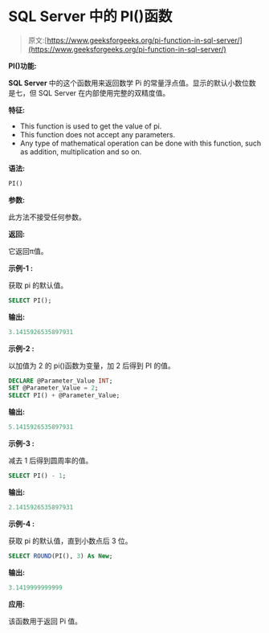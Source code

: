 # SQL Server 中的 PI()函数

> 原文:[https://www.geeksforgeeks.org/pi-function-in-sql-server/](https://www.geeksforgeeks.org/pi-function-in-sql-server/)

**PI()功能:**

**SQL Server** 中的这个函数用来返回数学 Pi 的常量浮点值。显示的默认小数位数是七，但 SQL Server 在内部使用完整的双精度值。

**特征:**

*   This function is used to get the value of pi.
*   This function does not accept any parameters.
*   Any type of mathematical operation can be done with this function, such as addition, multiplication and so on.

**语法:**

```sql
PI()
```

**参数:**

此方法不接受任何参数。

**返回:**

它返回π值。

**示例-1 :**

获取 pi 的默认值。

```sql
SELECT PI();
```

**输出:**

```sql
3.1415926535897931
```

**示例-2 :**

以加值为 2 的 pi()函数为变量，加 2 后得到 PI 的值。

```sql
DECLARE @Parameter_Value INT;
SET @Parameter_Value = 2;
SELECT PI() + @Parameter_Value;
```

**输出:**

```sql
5.1415926535897931
```

**示例-3 :**

减去 1 后得到圆周率的值。

```sql
SELECT PI() - 1;
```

**输出:**

```sql
2.1415926535897931
```

**示例-4 :**

获取 pi 的默认值，直到小数点后 3 位。

```sql
SELECT ROUND(PI(), 3) As New;
```

**输出:**

```sql
3.1419999999999
```

**应用:**

该函数用于返回 Pi 值。